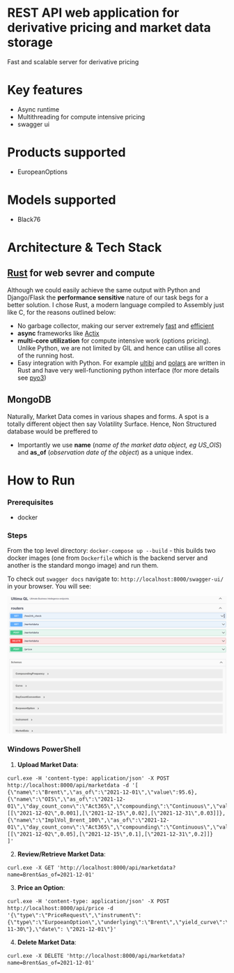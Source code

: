 # REST API web application for derivative pricing and market data storage
Fast and scalable server for derivative pricing

# Key features
- Async runtime
- Multithreading for compute intensive pricing
- swagger ui

# Products supported
- EuropeanOptions

# Models supported
- Black76

# Architecture & Tech Stack

## [Rust](https://www.rust-lang.org/) for web sevrer and compute
Although we could easily achieve the same output with Python and Django/Flask the **performance sensitive** nature of our task begs for a better solution. I chose Rust, a modern language compiled to Assembly just like C, for the reasons outlined below:
- No garbage collector, making our server extremely [fast](https://discord.com/blog/why-discord-is-switching-from-go-to-rust) and [efficient](https://aws.amazon.com/blogs/opensource/sustainability-with-rust/)
- **async** frameworks like [Actix](https://github.com/actix/actix-web)
- **multi-core utilization** for compute intensive work (options pricing). Unlike Python, we are not limited by GIL and hence can utilise all cores of the running host. 
- Easy integration with Python. For example [ultibi](https://ultimabi.uk/ultibi-frtb-book/) and [polars](https://github.com/pola-rs/polars) are written in Rust and have very well-functioning python interface (for more details see [pyo3](https://github.com/PyO3/pyo3))

## MongoDB
Naturally, Market Data comes in various shapes and forms. A spot is a totally different object then say Volatility Surface. Hence, Non Structured database would be preffered to 
- Importantly we use **name** (*name of the market data object, eg US_OIS*) and **as_of** (*observation date of the object*) as a unique index. 

# How to Run
### Prerequisites 
 - docker

 ### Steps
 From the top level directory:
 `docker-compose up --build` - this builds two docker images (one from `Dockerfile` which is the backend server and another is the standard mongo image) and run them.

 To check out `swagger docs` navigate to: `http://localhost:8000/swagger-ui/` in your browser. You will see:
 <p align="center">
    <a href="http://localhost:8000/swagger-ui/" target="_blank">
    <img width="900" src="img/swagger.png" alt="Ultima Logo">
    </a>
</p>

### Windows PowerShell
 1) **Upload Market Data**:

```shell
curl.exe -H 'content-type: application/json' -X POST http://localhost:8000/api/marketdata -d '[ {\"name\":\"Brent\",\"as_of\":\"2021-12-01\",\"value\":95.6},
{\"name\":\"OIS\",\"as_of\":\"2021-12-01\",\"day_count_conv\":\"Act365\",\"compounding\":\"Continuous\",\"values\":[[\"2021-12-02\",0.001],[\"2021-12-15\",0.02],[\"2021-12-31\",0.03]]},
{\"name\":\"ImplVol_Brent_100\",\"as_of\":\"2021-12-01\",\"day_count_conv\":\"Act365\",\"compounding\":\"Continuous\",\"values\":[[\"2021-12-02\",0.05],[\"2021-12-15\",0.1],[\"2021-12-31\",0.2]]}
]'
```


 2) **Review/Retrieve Market Data**:
```shell
curl.exe -X GET 'http://localhost:8000/api/marketdata?name=Brent&as_of=2021-12-01'
```

 3) **Price an Option**:
```shell
curl.exe -H 'content-type: application/json' -X POST http://localhost:8000/api/price -d '{\"type\":\"PriceRequest\",\"instrument\":{\"type\":\"EurpoeanOption\",\"underlying\":\"Brent\",\"yield_curve\":\"OIS\",\"implied_vol\":\"ImplVol_Brent_100\",\"strike\":100.0,\"direction\":\"Call\",\"exp\":\"2023-11-30\"},\"date\": \"2021-12-01\"}'
```

 4) **Delete Market Data**:
```shell
curl.exe -X DELETE 'http://localhost:8000/api/marketdata?name=Brent&as_of=2021-12-01'
```